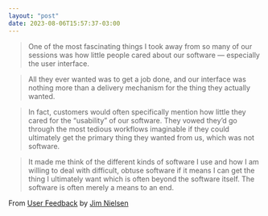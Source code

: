 ```yaml
---
layout: "post"
date: 2023-08-06T15:57:37-03:00
---
```


> One of the most fascinating things I took away from so many of our sessions was how little people cared about our software — especially the user interface.

> All they ever wanted was to get a job done, and our interface was nothing more than a delivery mechanism for the thing they actually wanted.

> In fact, customers would often specifically mention how little they cared for the “usability” of our software. They vowed they’d go through the most tedious workflows imaginable if they could ultimately get the primary thing they wanted from us, which was not software.

> It made me think of the different kinds of software I use and how I am willing to deal with difficult, obtuse software if it means I can get the thing I ultimately want which is often beyond the software itself. The software is often merely a means to an end.

From [User Feedback](https://blog.jim-nielsen.com/2023/user-feedback/) by [Jim Nielsen](https://www.jim-nielsen.com/)
